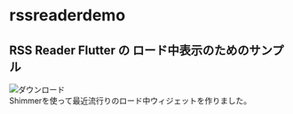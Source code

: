# rssreaderdemo

## RSS Reader Flutter の ロード中表示のためのサンプル
![ダウンロード](https://user-images.githubusercontent.com/41247249/81318195-d636dc80-90c8-11ea-9881-820b4ef5ae52.gif)  
Shimmerを使って最近流行りのロード中ウィジェットを作りました。

